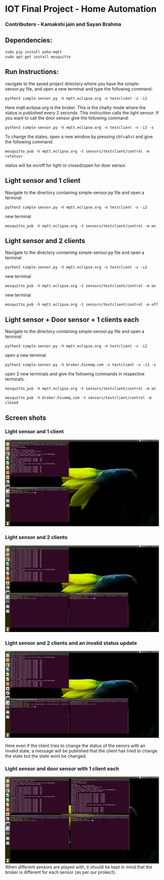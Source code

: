 # IOT Final Project - Home Automation
### Contributers - Kamakshi jain and Sayan Brahma

## Dependencies:
```
sudo pip install paho-mqtt
sudo apt-get install mosquitto
```

## Run Instructions:
navigate to the saved project directory where you have the simple-sensor.py file, and open a new terminal and type the following command:
```
python3 simple-sensor.py -h mqtt.eclipse.org -n testclient -v -i2
```
Here mqtt.eclipse.org is the broker. This is the chatty mode where the status is published every 2 seconds. This instruction calls the light sensor. If you want to call the door sensor give the following command:
```
python3 simple-sensor.py -h mqtt.eclipse.org -n testclient -v -i3 -s
```
To change the states, open a new window by pressing ctrl+alt+t and give the following command.
```
mosquitto_pub -h mqtt.eclipse.org -t sensors/testclient/control -m <status>
```
status will be on/off for light or closed/open for door sensor.

## Light sensor and 1 client
Navigate to the directory containing simple-sensor.py file and open a terminal
```
python3 simple-sensor.py -h mqtt.eclipse.org -n testclient -v -i2
```
new terminal
```
mosquitto_pub -h mqtt.eclipse.org -t sensors/testclient/control -m on
```

## Light sensor and 2 clients
Navigate to the directory containing simple-sensor.py file and open a terminal
```
python3 simple-sensor.py -h mqtt.eclipse.org -n testclient -v -i2
```
new terminal
```
mosquitto_pub -h mqtt.eclipse.org -t sensors/testclient/control -m on
```
new terminal
```
mosquitto_pub -h mqtt.eclipse.org -t sensors/testclient/control -m off
```

## Light sensor + Door sensor + 1 clients each

Navigate to the directory containing simple-sensor.py file and open a terminal
```
python3 simple-sensor.py -h mqtt.eclipse.org -n testclient -v -i2
```
open a new terminal
```
python3 simple-sensor.py -h broker.hivemq.com -n testclient -v -i3 -s
```

open 2 new terminals and give the following commands in respective terminals.
```
mosquitto_pub -h mqtt.eclipse.org -t sensors/testclient/control -m on
```
```
mosquitto_pub -h broker.hivemq.com -t sensors/testclient/control -m closed
```
## Screen shots
### Light sensor and 1 client
![Light sensor and 1 client](chatty1.png)

### Light sensor and 2 clients
![Light sensor and 1 client](chatty2.png)

### Light sensor and 2 clients and an invalid status update
![Light sensor and 2 clients and an invalid status update](chatty3.png)

Here even if the client tries to change the status of the senors with an invalid state, a message will be published that the client has tried to change the state but the state wont be changed.

### Light sensor and door sensor with 1 client each
![Light sensor and door sensor with 1 client each](chatty4.png)
When different sensors are played with, it should be kept in mind that the broker is different for each sensor (as per our prokect).

